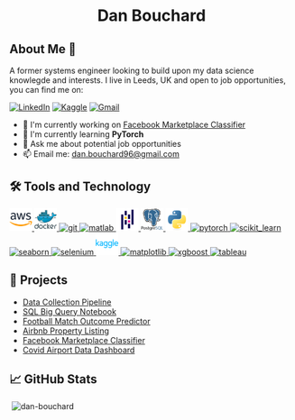 <center><h1>Dan Bouchard</h1></center>

## About Me 👋
A former systems engineer looking to build upon my data science knowlegde and interests. I live in Leeds, UK and open to job opportunities, you can find me on:

[![LinkedIn](https://img.shields.io/badge/LinkedIn-0077B5?style=for-the-badge&logo=linkedin&logoColor=white)](https://www.linkedin.com/in/dan-bouchard-582263107/)
[![Kaggle](https://img.shields.io/badge/Kaggle-20BEFF?style=for-the-badge&logo=Kaggle&logoColor=white)](https://www.kaggle.com/danbouchard)
[![Gmail](https://img.shields.io/badge/Gmail-D14836?style=for-the-badge&logo=gmail&logoColor=white)](mailto:dan.bouchard96@gmail.com)

- 🔭 I'm currently working on [Facebook Marketplace Classifier](https://github.com/dan-bouchard/facebook-marketplaces-recommendation-ranking-system)
- 🌱 I'm currently learning **PyTorch**
- 💬 Ask me about potential job opportunities
- 📫 Email me: [dan.bouchard96@gmail.com](mailto:dan.bouchard96@gmail.com)

## 🛠️ Tools and Technology

<p align="left"> <a href="https://aws.amazon.com" target="_blank" rel="noreferrer"> <img src="https://raw.githubusercontent.com/devicons/devicon/master/icons/amazonwebservices/amazonwebservices-original-wordmark.svg" alt="aws" width="40" height="40"/> </a> <a href="https://www.docker.com/" target="_blank" rel="noreferrer"> <img src="https://raw.githubusercontent.com/devicons/devicon/master/icons/docker/docker-original-wordmark.svg" alt="docker" width="40" height="40"/> </a> <a href="https://git-scm.com/" target="_blank" rel="noreferrer"> <img src="https://www.vectorlogo.zone/logos/git-scm/git-scm-icon.svg" alt="git" width="40" height="40"/> </a> <a href="https://www.mathworks.com/" target="_blank" rel="noreferrer"> <img src="https://upload.wikimedia.org/wikipedia/commons/2/21/Matlab_Logo.png" alt="matlab" width="40" height="40"/> </a> <a href="https://pandas.pydata.org/" target="_blank" rel="noreferrer"> <img src="https://raw.githubusercontent.com/devicons/devicon/2ae2a900d2f041da66e950e4d48052658d850630/icons/pandas/pandas-original.svg" alt="pandas" width="40" height="40"/> </a> <a href="https://www.postgresql.org" target="_blank" rel="noreferrer"> <img src="https://raw.githubusercontent.com/devicons/devicon/master/icons/postgresql/postgresql-original-wordmark.svg" alt="postgresql" width="40" height="40"/> </a> <a href="https://www.python.org" target="_blank" rel="noreferrer"> <img src="https://raw.githubusercontent.com/devicons/devicon/master/icons/python/python-original.svg" alt="python" width="40" height="40"/> </a> <a href="https://pytorch.org/" target="_blank" rel="noreferrer"> <img src="https://www.vectorlogo.zone/logos/pytorch/pytorch-icon.svg" alt="pytorch" width="40" height="40"/> </a> <a href="https://scikit-learn.org/" target="_blank" rel="noreferrer"> <img src="https://upload.wikimedia.org/wikipedia/commons/0/05/Scikit_learn_logo_small.svg" alt="scikit_learn" width="40" height="40"/> </a> <a href="https://seaborn.pydata.org/" target="_blank" rel="noreferrer"> <img src="https://seaborn.pydata.org/_images/logo-mark-lightbg.svg" alt="seaborn" width="40" height="40"/> </a> <a href="https://www.selenium.dev" target="_blank" rel="noreferrer"> <img src="https://raw.githubusercontent.com/detain/svg-logos/780f25886640cef088af994181646db2f6b1a3f8/svg/selenium-logo.svg" alt="selenium" width="40" height="40"/> </a> <a href="https://www.kaggle.com/danbouchard" target="_blank" rel="noreferrer"> <img src="https://raw.githubusercontent.com/devicons/devicon/master/icons/kaggle/kaggle-original-wordmark.svg" alt="kaggle" width="40" height="40"/> </a> <a href="https://matplotlib.org/" target="_blank" rel="noreferrer"> <img src="https://upload.wikimedia.org/wikipedia/commons/8/84/Matplotlib_icon.svg" alt="matplotlib" width="40" height="40"/> </a> <a href="https://xgboost.readthedocs.io/en/stable/" target="_blank" rel="noreferrer"> <img src="https://upload.wikimedia.org/wikipedia/commons/6/69/XGBoost_logo.png" alt="xgboost" width="40" height="40"/> </a> <a href="https://public.tableau.com/app/profile/dan.bouchard" target="_blank" rel="noreferrer"> <img src="https://upload.wikimedia.org/wikipedia/en/0/06/Tableau_logo.svg" alt="tableau" width="40" height="40"/> </a></p>

## 💼 Projects

- [Data Collection Pipeline](https://github.com/IvanYingX/Urbanoutfitters-Scraper-Project)
- [SQL Big Query Notebook](https://github.com/dan-bouchard/sql-big-query)
- [Football Match Outcome Predictor](https://github.com/dan-bouchard/Football-Match-Outcome-Prediction)
- [Airbnb Property Listing](https://github.com/dan-bouchard/Airbnb-Property-Listing)
- [Facebook Marketplace Classifier](https://github.com/dan-bouchard/facebook-marketplaces-recommendation-ranking-system)
- [Covid Airport Data Dashboard](https://github.com/dan-bouchard/Tableau-Airport-Traffic)

## 📈 GitHub Stats
<!--<a>
  <img align="center" src="https://github-readme-stats.vercel.app/api/top-langs/?username=dan-bouchard&hide=java,html,tex&title_color=ffffff&text_color=c9cacc&icon_color=2bbc8a&bg_color=1d1f21&langs_count=3" />
</a>
-->

<p>&nbsp;<img align="center" src="https://github-readme-stats.vercel.app/api?username=dan-bouchard&show_icons=true&locale=en" alt="dan-bouchard " /></p>

<!--
**dan-bouchard/dan-bouchard** is a ✨ _special_ ✨ repository because its `README.md` (this file) appears on your GitHub profile.

Here are some ideas to get you started:

- 🔭 I’m currently working on ...
- 🌱 I’m currently learning ...
- 👯 I’m looking to collaborate on ...
- 🤔 I’m looking for help with ...
- 💬 Ask me about ...
- 📫 How to reach me: ...
- 😄 Pronouns: ...
- ⚡ Fun fact: ...
-->

